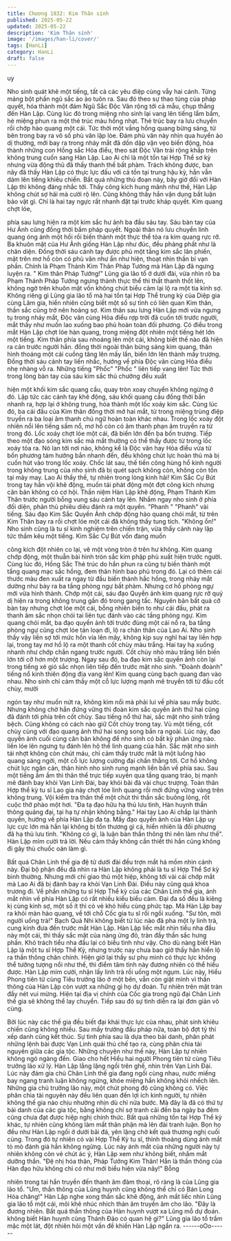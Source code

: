 ```yaml
---
title: Chương 1832: Kim Thân sính
published: 2025-05-22
updated: 2025-05-22
description: 'Kim Thân sính'
image: '/images/han-li/cover/'
tags: [HanLi]
category: HanLi
draft: false
---
```


uy

Nho sinh quát khẽ một tiếng, tất cả các yêu điệp cùng vẫy hai
cánh. Từng mảng bột phấn ngũ sắc ào ào tuôn ra. Sau đó theo
sự thao túng của pháp quyết, hóa thành một đám Ngũ Sắc Độc
Vân rộng tới cả mẫu, chụp thẳng đến Hàn Lập.
Cùng lúc đó trong miệng nho sinh lại vang lên tiếng lẩm bẩm, hé
miệng phun ra một thẻ trúc màu hồng nhạt.
Thẻ trúc bay ra lưu chuyển rồi chớp hào quang một cái. Tức thời
một vầng hồng quang bừng sáng, từ bên trong bay ra vô số phù
văn lập lòe.
Đám phù văn này nhìn qua huyền ảo dị thường, mới bay ra trong
nháy mắt đã dồn dập vặn vẹo biến động, hóa thành những con
Hồng sắc Hỏa điểu, theo sát Độc Vân trải rộng khắp trên không
trung cuốn sang Hàn Lập.
Lao Ai chỉ là một tồn tại Hợp Thể sơ kỳ nhưng vừa động thủ đã
thấy thanh thế bất phàm.
Trách không được, ban nãy đã thấy Hàn Lập có thực lực đấu với
cả tồn tại trung hậu kỳ, hắn vẫn dám lên tiếng khiêu chiến.
Bất quá những thủ đoạn này, bây giờ đối với Hàn Lập thì không
đáng nhắc tới.
Thấy công kích hung mãnh như thế, Hàn Lập không chút sợ hãi
mà cười rộ lên.
Cũng không thấy hắn vận dụng bất luận bảo vật gì. Chỉ là hai tay
ngực rất nhanh đặt tại trước kháp quyết. Kim quang chợt lóe,

phía sau lưng hiện ra một kim sắc hư ảnh ba đầu sáu tay.
Sáu bàn tay của Hư Ảnh cũng đồng thời bấm pháp quyết. Ngoài
thân nó lưu chuyển linh quang óng ánh một hồi rồi biến thành một
thực thể tỏa ra kim quang rực rỡ.
Ba khuôn mặt của Hư Ảnh giống Hàn Lập như đúc, đều phảng
phất như là chân diện. Đồng thời sáu cánh tay được phủ một tầng
kim sắc lân phiến, mặt trên mơ hồ còn có phù văn như ẩn như
hiện, thoạt nhìn thần bí vạn phần.
Chính là Phạm Thánh Kim Thân Pháp Tướng mà Hàn Lập đã
ngưng luyện ra.
" Kim thân Pháp Tướng!"
Lũng gia lão tổ ở dưới đài, vừa nhìn rõ ba Phạm Thánh Pháp
Tướng ngưng thành thực thể thì thất thanh thốt lên, không ngờ
trên khuôn mặt vốn không chút biểu cảm lại lộ ra một tia kinh sợ.
Không riêng gì Lũng gia lão tổ mà hai tồn tại Hợp Thể trung kỳ
của Diệp gia cùng Lâm gia, hiển nhiên cũng biết một số sự tình có
liên quan Kim thân, thần sắc cũng trở nên hoảng sợ.
Kim thân sau lưng Hàn Lập mới vừa ngưng tụ trong nháy mắt,
Độc vân cùng Hỏa điểu rợp trời đã cuốn tới trước người, mắt thấy
như muốn lao xuống bao phủ hoàn toàn đối phương.
Có điều trong mắt Hàn Lập chợt lóe hàn quang, trong miệng đột
nhiên một tiếng hét lớn một tiếng.
Kim thân phía sau nhoáng lên một cái, không biết thế nào đã hiện
ra cản trước người hắn. đồng thời ngoài thân bừng sáng kim
quang, thân hình thoáng một cái cuồng tăng lên mấy lần, biến lớn
lên thành mấy trượng. Đồng thời sáu cánh tay liền nhấc, hướng
về phía Độc vân cùng Hỏa điểu nhẹ nhàng vỗ ra.
Những tiếng "Phốc" "Phốc " liên tiếp vang lên!
Tức thời trong lòng bàn tay của sáu kim sắc thủ chưởng đều xuất

hiện một khối kim sắc quang cầu, quay tròn xoay chuyển không
ngừng ở đó.
Lập tức các cánh tay khẽ động, sáu khối quang cầu đồng thời bắn
nhanh ra, hợp lại ở không trung, hóa thành một lốc xoáy kim sắc.
Cùng lúc đó, ba cái đầu của Kim thân đồng thời mở hai mắt, từ
trong miệng trùng điệp truyền ra ba loại âm thanh chú ngữ hoàn
toàn khác nhau.
Trong lốc xoáy đột nhiên nổi lên tiếng sấm nổ, mơ hồ còn có âm
thanh phạn âm truyền ra từ trong đó. Lốc xoáy chợt lóe một cái,
đã biến lớn đến ba bốn trượng.
Tiếp theo một đạo sóng kim sắc mà mắt thường có thể thấy được
từ trong lốc xoáy tỏa ra. Nó lan tới nơi nào, không kể là Độc vân
hay Hỏa điểu vừa từ bốn phương tám hướng bắn nhanh đến, đều
không chút lực hoàn thủ mà bị cuốn hút vào trong lốc xoáy.
Chốc lát sau, thế tiến công hùng hổ kinh người trong không trung
của nho sinh đã bị quét sạch không còn, không còn tồn tại mảy
may.
Lao Ai thấy thế, tự nhiên trong lòng kinh hãi!
Kim Sắc Cự Bút trong tay hắn vội khẽ động, muốn tái phát động
một đợt công kích nhưng căn bản không có cơ hội.
Thần niệm Hàn Lập khẽ động, Phạm Thánh Kim Thân trước
người bỗng vung sáu cánh tay lên. Nhắm ngay nho sinh ở phía
đối diện, phản thủ phiêu diêu đánh ra một quyền.
"Phanh " "Phanh" vài tiếng. Sáu đạo Kim Sắc Quyền Ảnh chớp
động hào quang chói mắt, từ trên Kim Thân bay ra rồi chợt lóe
một cái đã không thấy tung tích.
"Không ổn!"
Nho sinh cũng là tu sĩ kinh nghiệm trên chiến trận, vừa thấy cảnh
này lập tức thầm kêu một tiếng. Kim Sắc Cự Bút vốn đang muốn

công kích đột nhiên co lại, vẽ một vòng tròn ở trên hư không.
Kim quang chớp động, một thuẫn bài hình tròn sắc kim phập phù
xuất hiện trước người.
Cùng lúc đó, Hồng Sắc Thẻ trúc do hắn phun ra cũng tự biến
thành một tầng quang mạc sắc hồng, đem thân hình bao phủ
trong đó.
Lại có thêm cái thước màu đen xuất ra ngay từ đầu biến thành
hắc hồng, trong nháy mắt dường như bày ra ba tầng phòng ngự
bất phàm.
Nhưng cơ hồ phòng ngự mới vừa hình thành. Chớp một cái, sáu
đạo Quyền ảnh kim quang rực rỡ quỷ dị hiện ra trong không trung
gần đó trong gang tấc.
Nguyên bản bất quá cỡ bàn tay nhưng chợt lóe một cái, bỗng
nhiên biến to như cái đấu, phát ra thanh âm sắc nhọn chói tai liên
tục đánh vào các tầng phòng ngự.
Kim quang chói mắt, ba đạo quyền ảnh tới trước đùng một cái nổ
ra, ba tầng phòng ngự cũng chợt lóe tán loạn đi, lộ ra chân thân
của Lao Ai.
Nho sinh thấy vậy liền sợ tới mức hồn vía lên mây, không kịp suy
nghĩ hai tay liền hợp lại, trong tay mơ hồ lộ ra một thanh cốt chùy
màu trắng.
Hai tay hạ xuống nhanh như chớp chắn ngang trước người.
Cốt chùy nhỏ màu trắng liền biến lớn tới cỡ hơn một trượng.
Ngay sau đó, ba đạo kim sắc quyền ảnh còn lại trong tiếng xé gió
sắc nhọn liên tiếp đến trước mặt nho sinh.
"Đoành đoành" tiếng nổ kinh thiên động địa vang lên!
Kim quang cùng bạch quang đan vào nhau. Nho sinh chỉ cảm
thấy một cỗ lực lượng mạnh mẽ truyền tới từ đầu cốt chùy, mười

ngón tay như muốn nứt ra, không kìm nổi mà phải lui về phía sau
mấy bước.
Nhưng không chờ hắn đứng vững thì đoàn kim sắc quyền ảnh
thứ hai cũng đã đánh tới phía trên cốt chùy.
Sau tiếng nổ thứ hai, sắc mặt nho sinh trắng bệch. Cũng không
có cách nào giữ Cốt chùy trong tay. Vù một tiếng, cốt chùy cùng
với đạo quang ảnh thứ hai song song bắn ra ngoài.
Lúc này, đạo quyền ảnh cuối cùng căn bản không để nho sinh có
bất kỳ phản ứng nào. liền lóe lên ngưng tụ đánh lên hộ thể linh
quang của hắn.
Sắc mặt nho sinh tái nhợt không còn chút máu, chỉ cảm thấy
trước mắt là một luồng hào quang sáng ngời, một cỗ lực lượng
cường đại chấn thẳng tới.
Cơ hồ không chút lực ngăn cản, thân hình nho sinh rung mạnh
liền bắn về phía sau. Sau một tiếng ầm ầm thì thân thể trực tiếp
xuyên qua tầng quang tráo, bị mạnh mẽ đánh bay khỏi Vạn Linh
Đài, bay khỏi bãi đá vài chục trượng.
Toàn thân Hợp thể kỳ tu sĩ Lao gia này chợt lóe linh quang rồi mới
đứng vững vàng trên không trung. Vội kiểm tra thân thể một chút
thì thần sắc buông lỏng, rốt cuộc thở phào một hơi.
"Đa tạ đạo hữu hạ thủ lưu tình, Hàn huynh thần thông quảng đại,
tại hạ tự nhận không bằng." Hai tay Lao Ai chắp lại thành quyền,
hướng về phía Hàn Lập đa tạ.
Mấy đạo quyền ảnh của Hàn Lập uy lực cực lớn mà hắn lại không
bị tổn thương gì cả, hiển nhiên là đối phương đã hạ thủ lưu tình.
"Không có gì, là luận bàn thần thông thì nên làm như thế". Hàn
Lập mỉm cười trả lời.
Nếu cảm thấy không cần thiết thì hắn cũng không đi gây thù
chuốc oán làm gì.

Bất quá Chân Linh thế gia đệ tử dưới đài đều trợn mắt há mồm
nhìn cảnh này.
Đại bộ phận đều đã nhìn ra Hàn Lập không phải là tu sĩ Hợp Thể
Sơ kỳ bình thường. Nhưng mới chỉ giao thủ một hiệp, không tới
vài cái chớp mắt mà Lao Ai đã bị đánh bay ra khỏi Vạn Linh Đài.
Điều này cũng quá khoa trương đi.
Về phần những tu sĩ Hợp Thể kỳ của các Chân Linh thế gia, ánh
mắt nhìn về phía Hàn Lập có rất nhiều kiểu biểu cảm. Đại đa số
đều là kiêng kị cùng kinh sợ, một số ít thì có vẻ khó hiểu cùng
phức tạp.
Mà Hàn Lập bay ra khỏi màn hào quang, về tới chỗ Cốc gia tu sĩ
rồi ngồi xuống.
"Sư tôn, mời người uống trà!" Bạch Quả Nhi không biết từ lúc nào
đã pha một ly linh trà, cung kính đưa đến trước mắt Hàn Lập.
Hàn Lập liếc mắt nhìn tiểu nha đầu này một cái, thì thấy sắc mặt
của nàng ửng đỏ, tràn đầy thần sắc hưng phấn.
Khó trách tiểu nha đầu lại có biểu tình như vậy.
Cho dù nàng biết Hàn Lập là một tu sĩ Hợp Thể Kỳ, nhưng trước
nay chưa bao giờ thấy hắn hiển lộ ra thần thông chân chính. Hiện
giờ lại thấy sư phụ mình có thực lực không thể tưởng tượng nổi
như thế, thì điểm tâm tình này đương nhiên có thể hiểu được.
Hàn Lập mỉm cười, nhận lấy linh trà rồi uống một ngụm.
Lúc này, Hiểu Phong tiên tử cùng Tiêu trưởng lão ở một bên, vẫn
còn giật mình vì thần thông của Hàn Lập còn vượt xa những gì họ
dự đoán. Tự nhiên trên mặt tràn đầy nét vui mừng.
Hiện tại địa vị chính của Cốc gia trong ngũ đại Chân Linh thế gia
sẽ không thể lay chuyển.
Tiếp sau đó sự tình diễn ra lại đơn giản vô cùng.

Bởi lúc này các thế gia đều biết đại khái thực lực của nhau, phát
sinh khiêu chiến cũng không nhiều.
Sau mấy trường đấu pháp nữa, toàn bộ đợt tỷ thí xếp danh cũng
kết thúc.
Sự tình phía sau là dựa theo bài danh, phân phát những lệnh bài
được Vạn Linh quái thú chế tạo ra, cùng phân chia tài nguyên
giữa các gia tộc.
Những chuyện như thế này, Hàn Lập tự nhiên không ngó ngàng
đến. Giao cho hết Hiểu hai người Phong tiên tử cùng Tiêu trưởng
lão xử lý.
Hàn Lập lẳng lặng ngồi trên ghế, nhìn trên Vạn Linh Đài. Lúc này
đám gia chủ Chân Linh thế gia đang ngồi cùng nhau, nước miếng
bay ngang tranh luận không ngừng, khóe miệng hắn không khỏi
nhếch lên.
Những gia chủ trưởng lão này, một chút phong độ cũng không có.
Việc phân chia tài nguyên này đều liên quan đến lợi ích kinh
người, tự nhiên không thế gia nào chịu nhường nhịn dù chỉ nửa
bước.
Mà đây là đã có thứ tự bài danh của các gia tộc, bằng không chỉ
sợ tranh cãi đến ba ngày ba đêm cũng chưa đạt được hiệp nghị
chính thức.
Bất quá những tồn tại Hợp Thể kỳ khác, tự nhiên cũng không làm
mất thân phận mà lên đài tranh luận. Bọn họ đều như Hàn Lập
ngồi ở dưới bãi đá, yên lặng chờ kết quả thương nghị cuối cùng.
Trong đó tự nhiên có vài Hợp Thể Kỳ tu sĩ, thỉnh thoảng dùng ánh
mắt tò mò đánh giá hắn không ngừng.
Lúc này ánh mắt của những người này tự nhiên không còn vẻ
chút ác ý, Hàn Lập xem như không biết, nhắm mắt dưỡng thần.
"Đệ nhị hóa thân, Pháp Tướng Kim Thân! Hẳn là thần thông của
Hàn đạo hữu không chỉ có như mới biểu hiện vừa nãy!" Bỗng

nhiên trong tai hắn truyền đến thanh âm đàm thoại, rõ ràng là của
Lũng gia lão tổ.
"Ưm, thần thông của Lũng huynh cũng không thể chỉ có Bán Long
Hóa chăng!" Hàn Lập nghe xong thần sắc khẽ động, ánh mắt liếc
nhìn Lũng gia lão tổ một cái, môi khẽ nhúc nhích thản âm truyền
âm cho lão.
"Đây là đương nhiên. Bất quá thần thông của Hàn huynh vượt xa
Lũng mỗ dự đoán. không biết Hàn huynh cùng Thánh Đảo có
quan hệ gì?" Lũng gia lão tổ trầm mặc một lát, đột nhiên hỏi một
vấn đề khiến Hàn Lập ngẩn ra.
------oOo------
